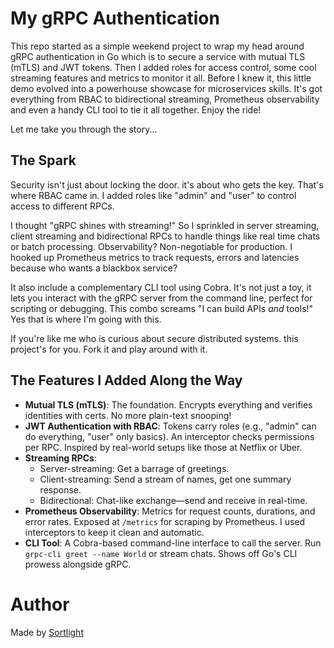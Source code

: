 # My gRPC Authentication 

This repo started as a simple weekend project to wrap my head around gRPC authentication in Go which is to secure a service with mutual TLS (mTLS) and JWT tokens. Then I added roles for access control, some cool streaming features and metrics to monitor it all.  Before I knew it, this little demo evolved into a powerhouse showcase for microservices skills. It's got everything from RBAC to bidirectional streaming, Prometheus observability and even a handy CLI tool to tie it all together. Enjoy the ride!

Let me take you through the story...

## The Spark

Security isn't just about locking the door. it's about who gets the key. That's where RBAC came in. I added roles like "admin" and "user" to control access to different RPCs.

I thought "gRPC shines with streaming!" So I sprinkled in server streaming, client streaming and bidirectional RPCs to handle things like real time chats or batch processing. Observability? Non-negotiable for production. I hooked up Prometheus metrics to track requests, errors and latencies because who wants a blackbox service?

It also include a complementary CLI tool using Cobra. It's not just a toy, it lets you interact with the gRPC server from the command line, perfect for scripting or debugging. This combo screams "I can build APIs *and* tools!" Yes that is where I'm going with this.

If you're like me who is curious about secure distributed systems. this project's for you. Fork it and play around with it.

## The Features I Added Along the Way
- **Mutual TLS (mTLS)**: The foundation. Encrypts everything and verifies identities with certs. No more plain-text snooping!
- **JWT Authentication with RBAC**: Tokens carry roles (e.g., "admin" can do everything, "user" only basics). An interceptor checks permissions per RPC. Inspired by real-world setups like those at Netflix or Uber.
- **Streaming RPCs**: 
  - Server-streaming: Get a barrage of greetings.
  - Client-streaming: Send a stream of names, get one summary response.
  - Bidirectional: Chat-like exchange—send and receive in real-time.
- **Prometheus Observability**: Metrics for request counts, durations, and error rates. Exposed at `/metrics` for scraping by Prometheus. I used interceptors to keep it clean and automatic.
- **CLI Tool**: A Cobra-based command-line interface to call the server. Run `grpc-cli greet --name World` or stream chats. Shows off Go's CLI prowess alongside gRPC.



# Author 

Made by [Sortlight](https://github.com/sortlight/) 
